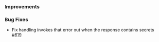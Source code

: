 ### Improvements

### Bug Fixes
 - Fix handling invokes that error out when the response contains secrets [#619](https://github.com/pulumi/pulumi-yaml/pull/619)